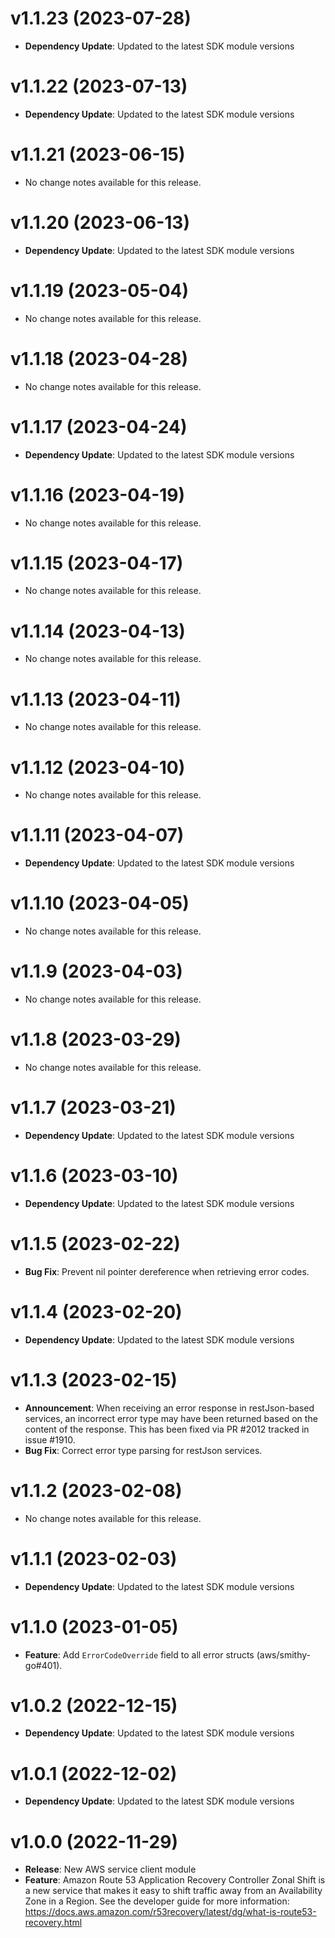 # v1.1.23 (2023-07-28)

* **Dependency Update**: Updated to the latest SDK module versions

# v1.1.22 (2023-07-13)

* **Dependency Update**: Updated to the latest SDK module versions

# v1.1.21 (2023-06-15)

* No change notes available for this release.

# v1.1.20 (2023-06-13)

* **Dependency Update**: Updated to the latest SDK module versions

# v1.1.19 (2023-05-04)

* No change notes available for this release.

# v1.1.18 (2023-04-28)

* No change notes available for this release.

# v1.1.17 (2023-04-24)

* **Dependency Update**: Updated to the latest SDK module versions

# v1.1.16 (2023-04-19)

* No change notes available for this release.

# v1.1.15 (2023-04-17)

* No change notes available for this release.

# v1.1.14 (2023-04-13)

* No change notes available for this release.

# v1.1.13 (2023-04-11)

* No change notes available for this release.

# v1.1.12 (2023-04-10)

* No change notes available for this release.

# v1.1.11 (2023-04-07)

* **Dependency Update**: Updated to the latest SDK module versions

# v1.1.10 (2023-04-05)

* No change notes available for this release.

# v1.1.9 (2023-04-03)

* No change notes available for this release.

# v1.1.8 (2023-03-29)

* No change notes available for this release.

# v1.1.7 (2023-03-21)

* **Dependency Update**: Updated to the latest SDK module versions

# v1.1.6 (2023-03-10)

* **Dependency Update**: Updated to the latest SDK module versions

# v1.1.5 (2023-02-22)

* **Bug Fix**: Prevent nil pointer dereference when retrieving error codes.

# v1.1.4 (2023-02-20)

* **Dependency Update**: Updated to the latest SDK module versions

# v1.1.3 (2023-02-15)

* **Announcement**: When receiving an error response in restJson-based services, an incorrect error type may have been returned based on the content of the response. This has been fixed via PR #2012 tracked in issue #1910.
* **Bug Fix**: Correct error type parsing for restJson services.

# v1.1.2 (2023-02-08)

* No change notes available for this release.

# v1.1.1 (2023-02-03)

* **Dependency Update**: Updated to the latest SDK module versions

# v1.1.0 (2023-01-05)

* **Feature**: Add `ErrorCodeOverride` field to all error structs (aws/smithy-go#401).

# v1.0.2 (2022-12-15)

* **Dependency Update**: Updated to the latest SDK module versions

# v1.0.1 (2022-12-02)

* **Dependency Update**: Updated to the latest SDK module versions

# v1.0.0 (2022-11-29)

* **Release**: New AWS service client module
* **Feature**: Amazon Route 53 Application Recovery Controller Zonal Shift is a new service that makes it easy to shift traffic away from an Availability Zone in a Region. See the developer guide for more information: https://docs.aws.amazon.com/r53recovery/latest/dg/what-is-route53-recovery.html

